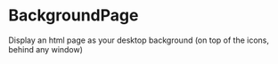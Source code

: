# BackgroundPage
Display an html page as your desktop background (on top of the icons, behind any window)
